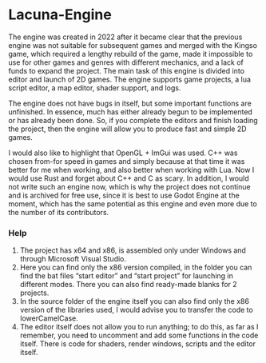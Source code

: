 # Lacuna-Engine
The engine was created in 2022 after it became clear that the previous engine was not suitable for subsequent games and merged with the Kingso game, which required a lengthy rebuild of the game, made it impossible to use for other games and genres with different mechanics, and a lack of funds to expand the project. The main task of this engine is divided into editor and launch of 2D games. The engine supports game projects, a lua script editor, a map editor, shader support, and logs.

The engine does not have bugs in itself, but some important functions are unfinished. In essence, much has either already begun to be implemented or has already been done. So, if you complete the editors and finish loading the project, then the engine will allow you to produce fast and simple 2D games.

I would also like to highlight that OpenGL + ImGui was used. C++ was chosen from-for speed in games and simply because at that time it was better for me when working, and also better when working with Lua. Now I would use Rust and forget about C++ and C as scary. In addition, I would not write such an engine now, which is why the project does not continue and is archived for free use,
since it is best to use Godot Engine at the moment, which has the same potential as this engine and even more due to the number of its contributors.

### Help
1. The project has x64 and x86, is assembled only under Windows and through Microsoft Visual Studio.
2. Here you can find only the x86 version compiled, in the folder you can find the bat files “start editor” and “start project” for launching in different modes. There you can also find ready-made blanks for 2 projects.
3. In the source folder of the engine itself you can also find only the x86 version of the libraries used, I would advise you to transfer the code to lowerCamelCase.
4. The editor itself does not allow you to run anything; to do this, as far as I remember, you need to uncomment and add some functions in the code itself. There is code for shaders, render windows, scripts and the editor itself.